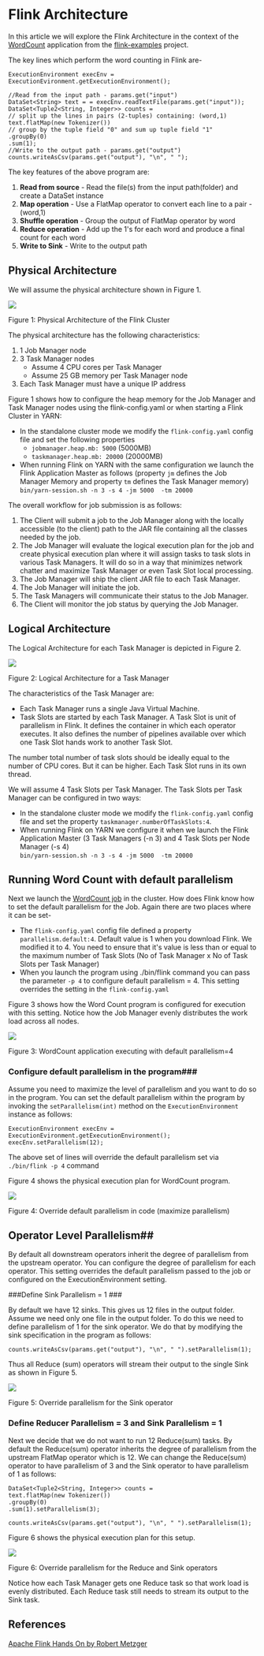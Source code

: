 # Flink Architecture #
In this article we will explore the Flink Architecture in the context of the [WordCount](https://github.com/apache/flink/blob/master/flink-examples/flink-examples-batch/src/main/java/org/apache/flink/examples/java/wordcount/WordCount.java) application from the [flink-examples](https://github.com/apache/flink/tree/master/flink-examples) project.

The key lines which perform the word counting in Flink are-
    
```
ExecutionEnvironment execEnv = ExecutionEvironment.getExecutionEnvironment();

//Read from the input path - params.get("input")
DataSet<String> text = = execEnv.readTextFile(params.get("input"));
DataSet<Tuple2<String, Integer>> counts = 
// split up the lines in pairs (2-tuples) containing: (word,1)
text.flatMap(new Tokenizer())
// group by the tuple field "0" and sum up tuple field "1"
.groupBy(0)
.sum(1);
//Write to the output path - params.get("output")
counts.writeAsCsv(params.get("output"), "\n", " ");
```

The key features of the above program are:

1. **Read from source** - Read the file(s) from the input path(folder) and create a DataSet<String> instance
2. **Map operation** - Use a FlatMap operator to convert each line to a pair - (word,1)
3. **Shuffle operation** - Group the output of FlatMap operator by word 
4. **Reduce operation** - Add up the 1's for each word and produce a final count for each word
5. **Write to Sink** - Write to the output path


## Physical Architecture ##

We will assume the physical architecture shown in Figure 1.

![](../images/Architecture-1.png)

Figure 1: Physical Architecture of the Flink Cluster

The physical architecture has the following characteristics:
1. 1 Job Manager node 
2. 3 Task Manager nodes
	- Assume 4 CPU cores per Task Manager
	- Assume 25 GB memory per Task Manager node 
3. Each Task Manager must have a unique IP address

Figure 1 shows how to configure the heap memory for the Job Manager and Task Manager nodes using the flink-config.yaml or when starting a Flink Cluster in YARN:
- In the standalone cluster mode we modify the `flink-config.yaml` config file and set the following properties
	- `jobmanager.heap.mb: 5000` (5000MB)
	- `taskmanager.heap.mb: 20000` (20000MB)  
- When running Flink on YARN with the same configuration we launch the Flink Application Master as follows (property `jm` defines the Job Manager Memory and property `tm` defines the Task Manager memory)   
`bin/yarn-session.sh -n 3 -s 4 -jm 5000  -tm 20000`

The overall workflow for job submission is as follows:
1. The Client will submit a job to the Job Manager along with the locally accessible (to the client) path to the JAR file containing all the classes needed by the job.
2. The Job Manager will evaluate the logical execution plan for the job and create physical execution plan where it will assign tasks to task slots in various Task Managers. It will do so in a way that minimizes network chatter and maximize Task Manager or even Task Slot local processing.
3.  The Job Manager will ship the client JAR file to each Task Manager.
4.  The Job Manager will initiate the job.
5.  The Task Managers will communicate their status to the Job Manager.
6.  The Client will monitor the job status by querying the Job Manager.

## Logical Architecture ##

The Logical Architecture for each Task Manager is depicted in Figure 2. 

![](../images/Architecture-2.png)

Figure 2: Logical Architecture for a Task Manager 


The characteristics of the Task Manager are:

-  Each Task Manager runs a single Java Virtual Machine. 
-  Task Slots are started by each Task Manager. A Task Slot is unit of parallelism in Flink. It defines the container in which each operator executes. It also defines the number of pipelines available over which one Task Slot hands work to another Task Slot.

The number total number of task slots should be ideally equal to the number of CPU cores. But it can be higher. Each Task Slot runs in its own thread. 

We will assume 4 Task Slots per Task Manager. The Task Slots per Task Manager can be configured in two ways:

- In the standalone cluster mode we modify the `flink-config.yaml` config file and set the property `taskmanager.numberOfTaskSlots:4`. 
- When running Flink on YARN we configure it when we launch the Flink Application Master (3 Task Managers (-n 3) and 4 Task Slots per Node Manager (-s 4)  
`bin/yarn-session.sh -n 3 -s 4 -jm 5000  -tm 20000`
 

## Running Word Count with default parallelism ##

Next we launch the [WordCount job](https://github.com/sameeraxiomine/flinkinaction/blob/master/appendix/FlinkOnAWSEMR.md) in the cluster. How does Flink know how to set the default parallelism for the Job. Again there are two places where it can be set-

- The `flink-config.yaml` config file defined a property `parallelism.default:4`. Default value is 1 when you download Flink. We modified it to 4. You need to ensure that it's value is less than or equal to the maximum number of Task Slots (No of Task Manager x No of Task Slots per Task Manager)
-  When you launch the program using ./bin/flink command you can pass the parameter `-p 4` to configure default parallelism = 4. This setting overrides the setting in the `flink-config.yaml`

Figure 3 shows how the Word Count program is configured for execution with this setting. Notice how the Job Manager evenly distributes the work load across all nodes.

![](../images/Architecture-3.png)

Figure 3: WordCount application executing with default parallelism=4 

### Configure default parallelism in the program###

Assume you need to maximize the level of parallelism and you want to do so in the program. You can set the default parallelism within the program by invoking the `setParallelism(int)` method on the `ExecutionEnvironment` instance as follows:

```
ExecutionEnvironment execEnv = ExecutionEvironment.getExecutionEnvironment();
execEnv.setParallelism(12);
```
The above set of lines will override the default parallelism set via `./bin/flink -p 4` command

Figure 4 shows the physical execution plan for WordCount program. 

![](../images/Architecture-4.png)

Figure 4: Override default parallelism in code (maximize parallelism) 


## Operator Level Parallelism##

By default all downstream operators inherit the degree of parallelism from the upstream operator. You can configure the degree of parallelism for each operator. This setting overrides the default parallelism passed to the job or configured on the ExecutionEnvironment setting. 

###Define Sink Parallelism = 1 ###

By default we have 12 sinks. This gives us 12 files  in the output folder. Assume we need only one file in the output folder. To do this we need to define parallelism of 1 for the sink operator. We do that by modifying the sink specification in the program as follows:
```
counts.writeAsCsv(params.get("output"), "\n", " ").setParallelism(1);
```

Thus all Reduce (sum) operators will stream their output to the single Sink as shown in Figure 5.

![](../images/Architecture-5.png)

Figure 5: Override parallelism for the Sink operator 


### Define Reducer Parallelism = 3 and Sink Parallelism = 1 ###

Next we decide that we do not want to run 12 Reduce(sum) tasks. By default the Reduce(sum) operator inherits the degree of parallelism from the upstream FlatMap operator which is 12. We can change the Reduce(sum) operator to have parallelism of 3 and the Sink operator to have parallelism of 1 as follows:

```
DataSet<Tuple2<String, Integer>> counts = 
text.flatMap(new Tokenizer())
.groupBy(0)
.sum(1).setParallelism(3);

counts.writeAsCsv(params.get("output"), "\n", " ").setParallelism(1);
```

Figure 6 shows the physical execution plan for this setup.

![](../images/Architecture-6.png)

Figure 6: Override parallelism for the Reduce and Sink operators 


Notice how each Task Manager gets one Reduce task so that work load is evenly distributed. Each Reduce task still needs to stream its output to the Sink task.
 
## References ##
[Apache Flink Hands On by Robert Metzger](http://www.slideshare.net/robertmetzger1/apache-flink-hands-on)
